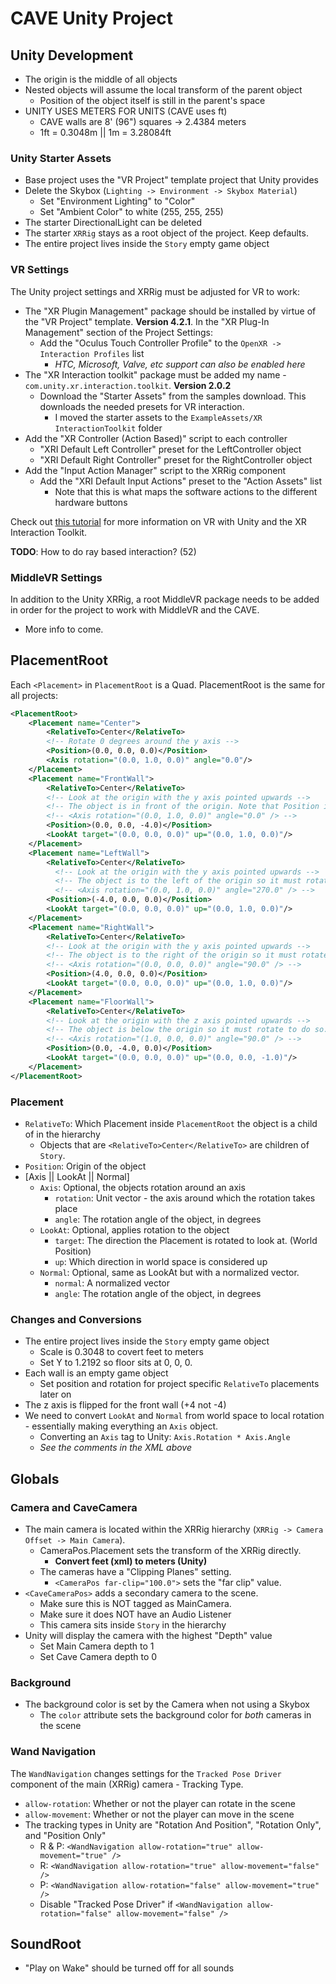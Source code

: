 # CAVE Unity Project

## Unity Development

- The origin is the middle of all objects
- Nested objects will assume the local transform of the parent object
  - Position of the object itself is still in the parent's space
- UNITY USES METERS FOR UNITS (CAVE uses ft)
  - CAVE walls are 8' (96") squares -> 2.4384 meters
  - 1ft = 0.3048m || 1m = 3.28084ft

### Unity Starter Assets

- Base project uses the "VR Project" template project that Unity provides
- Delete the Skybox (`Lighting -> Environment -> Skybox Material`)
  - Set "Environment Lighting" to "Color"
  - Set "Ambient Color" to white (255, 255, 255)
- The starter DirectionalLight can be deleted
- The starter `XRRig` stays as a root object of the project. Keep defaults.
- The entire project lives inside the `Story` empty game object

### VR Settings

The Unity project settings and XRRig must be adjusted for VR to work:

- The "XR Plugin Management" package should be installed by virtue of the "VR Project" template. **Version 4.2.1**. In the "XR Plug-In Management" section of the Project Settings:
  - Add the "Oculus Touch Controller Profile" to the `OpenXR -> Interaction Profiles` list
    - *HTC, Microsoft, Valve, etc support can also be enabled here*
- The "XR Interaction toolkit" package must be added my name - `com.unity.xr.interaction.toolkit`. **Version 2.0.2**
  - Download the "Starter Assets" from the samples download. This downloads the needed presets for VR interaction.
    - I moved the starter assets to the `ExampleAssets/XR InteractionToolkit` folder
- Add the "XR Controller (Action Based)" script to each controller
  - "XRI Default Left Controller" preset for the LeftController object
  - "XRI Default Right Controller" preset for the RightController object
- Add the "Input Action Manager" script to the XRRig component
  - Add the "XRI Default Input Actions" preset to the "Action Assets" list
    - Note that this is what maps the software actions to the different hardware buttons

Check out [this tutorial](https://www.youtube.com/watch?v=5ZBkEYUyBWQ) for more information on VR with Unity and the XR Interaction Toolkit.

**TODO**: How to do ray based interaction? (52)

### MiddleVR Settings

In addition to the Unity XRRig, a root MiddleVR package needs to be added in order for the project to work with MiddleVR and the CAVE.

- More info to come.

## PlacementRoot

Each `<Placement>` in `PlacementRoot` is a Quad. PlacementRoot is the same for all projects:

```xml
<PlacementRoot>
    <Placement name="Center">
        <RelativeTo>Center</RelativeTo>
        <!-- Rotate 0 degrees around the y axis -->
        <Position>(0.0, 0.0, 0.0)</Position>
        <Axis rotation="(0.0, 1.0, 0.0)" angle="0.0"/>
    </Placement>
    <Placement name="FrontWall">
        <RelativeTo>Center</RelativeTo>
        <!-- Look at the origin with the y axis pointed upwards -->
        <!-- The object is in front of the origin. Note that Position is (0, 0, 4) in Unity.  -->
        <!-- <Axis rotation="(0.0, 1.0, 0.0)" angle="0.0" /> -->
        <Position>(0.0, 0.0, -4.0)</Position>
        <LookAt target="(0.0, 0.0, 0.0)" up="(0.0, 1.0, 0.0)"/>
    </Placement>
    <Placement name="LeftWall">
        <RelativeTo>Center</RelativeTo>
          <!-- Look at the origin with the y axis pointed upwards -->
          <!-- The object is to the left of the origin so it must rotate to do so -->
          <!-- <Axis rotation="(0.0, 1.0, 0.0)" angle="270.0" /> -->
        <Position>(-4.0, 0.0, 0.0)</Position>
        <LookAt target="(0.0, 0.0, 0.0)" up="(0.0, 1.0, 0.0)"/>
    </Placement>
    <Placement name="RightWall">
        <RelativeTo>Center</RelativeTo>
        <!-- Look at the origin with the y axis pointed upwards -->
        <!-- The object is to the right of the origin so it must rotate to do so -->
        <!-- <Axis rotation="(0.0, 0.0, 0.0)" angle="90.0" /> -->
        <Position>(4.0, 0.0, 0.0)</Position>
        <LookAt target="(0.0, 0.0, 0.0)" up="(0.0, 1.0, 0.0)"/>
    </Placement>
    <Placement name="FloorWall">
        <RelativeTo>Center</RelativeTo>
        <!-- Look at the origin with the z axis pointed upwards -->
        <!-- The object is below the origin so it must rotate to do so. Note that by rotating over the X axis the Z axis now points downward. -->
        <!-- <Axis rotation="(1.0, 0.0, 0.0)" angle="90.0" /> -->
        <Position>(0.0, -4.0, 0.0)</Position>
        <LookAt target="(0.0, 0.0, 0.0)" up="(0.0, 0.0, -1.0)"/>
    </Placement>
</PlacementRoot>
```

### Placement

- `RelativeTo`: Which Placement inside `PlacementRoot` the object is a child of in the hierarchy  
  - Objects that are `<RelativeTo>Center</RelativeTo>` are children of `Story`.
- `Position`: Origin of the object
- [Axis || LookAt || Normal]
  - `Axis`: Optional, the objects rotation around an axis
    - `rotation`: Unit vector - the axis around which the rotation takes place
    - `angle`: The rotation angle of the object, in degrees
  - `LookAt`: Optional, applies rotation to the object
    - `target`: The direction the Placement is rotated to look at. (World Position)
    - `up`: Which direction in world space is considered up
  - `Normal`: Optional, same as LookAt but with a normalized vector.
    - `normal`: A normalized vector
    - `angle`: The rotation angle of the object, in degrees

### Changes and Conversions

- The entire project lives inside the `Story` empty game object
  - Scale is 0.3048 to covert feet to meters
  - Set Y to 1.2192 so floor sits at 0, 0, 0.
- Each wall is an empty game object
  - Set position and rotation for project specific `RelativeTo` placements later on
- The z axis is flipped for the front wall (+4 not -4)
- We need to convert `LookAt` and `Normal` from world space to local rotation - essentially making everything an `Axis` object.
  - Converting an `Axis` tag to Unity: `Axis.Rotation * Axis.Angle`
  - *See the comments in the XML above*

## Globals

### Camera and CaveCamera

- The main camera is located within the XRRig hierarchy (`XRRig -> Camera Offset -> Main Camera`).
  - CameraPos.Placement sets the transform of the XRRig directly.
    - **Convert feet (xml) to meters (Unity)**
  - The cameras have a "Clipping Planes" setting.
    - `<CameraPos far-clip="100.0">` sets the "far clip" value.
- `<CaveCameraPos>` adds a secondary camera to the scene.
  - Make sure this is NOT tagged as MainCamera.
  - Make sure it does NOT have an Audio Listener
  - This camera sits inside `Story` in the hierarchy
- Unity will display the camera with the highest "Depth" value
  - Set Main Camera depth to 1
  - Set Cave Camera depth to 0

### Background

- The background color is set by the Camera when not using a Skybox
  - The `color` attribute sets the background color for *both* cameras in the scene

### Wand Navigation

The `WandNavigation` changes settings for the `Tracked Pose Driver` component of the main (XRRig) camera - Tracking Type.

- `allow-rotation`: Whether or not the player can rotate in the scene
- `allow-movement`: Whether or not the player can move in the scene
- The tracking types in Unity are "Rotation And Position", "Rotation Only", and "Position Only"
  - R & P: `<WandNavigation allow-rotation="true" allow-movement="true" />`
  - R: `<WandNavigation allow-rotation="true" allow-movement="false" />`
  - P: `<WandNavigation allow-rotation="false" allow-movement="true" />`
  - Disable "Tracked Pose Driver" if `<WandNavigation allow-rotation="false" allow-movement="false" />`

## SoundRoot

- "Play on Wake" should be turned off for all sounds
